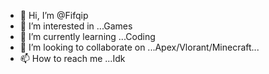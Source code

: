 - 👋 Hi, I’m @Fifqip
- 👀 I’m interested in ...Games
- 🌱 I’m currently learning ...Coding
- 💞️ I’m looking to collaborate on ...Apex/Vlorant/Minecraft...
- 📫 How to reach me ...Idk

<!---
Fifqip/Fifqip is a ✨ special ✨ repository because its `README.md` (this file) appears on your GitHub profile.
You can click the Preview link to take a look at your changes.
--->
